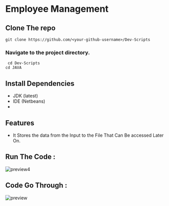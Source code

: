 # Employee Management
## Clone The repo
` git clone https://github.com/<your-github-username>/Dev-Scripts `
### Navigate to the project directory.
` cd Dev-Scripts`   
`cd JAVA`      

## Install Dependencies
- JDK (latest)
- IDE (Netbeans)
-
## Features
- It Stores the data from the Input to the File That Can Be accessed Later On.

## Run The Code :

![preview4](https://user-images.githubusercontent.com/72241207/168992621-b42e925a-8554-401c-b251-f802f94873ac.gif)

## Code Go Through :

![preview](https://user-images.githubusercontent.com/72241207/168992565-e5e32603-1907-44b7-b425-b6019303f566.gif)
